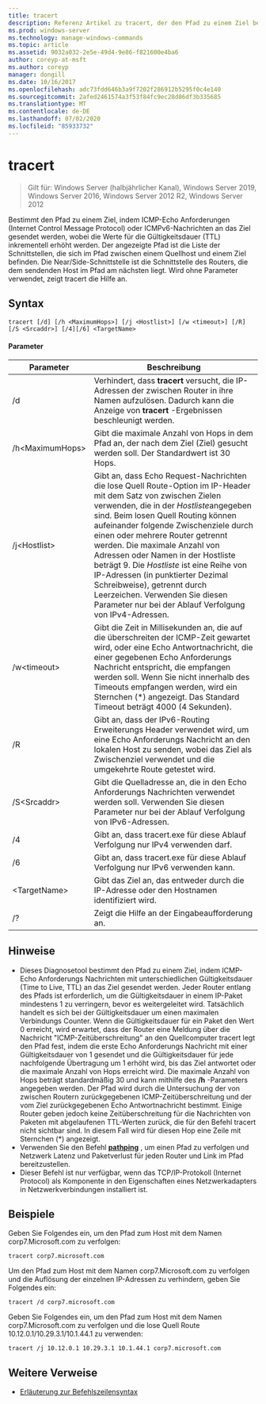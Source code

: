 ```yaml
---
title: tracert
description: Referenz Artikel zu tracert, der den Pfad zu einem Ziel bestimmt, indem ICMP-Echo Anforderungen (Internet Control Message Protocol) oder ICMPv6-Nachrichten an das Ziel gesendet werden, wobei die Werte für die Gültigkeitsdauer (Time to Live, TTL) inkrementell erhöht werden.
ms.prod: windows-server
ms.technology: manage-windows-commands
ms.topic: article
ms.assetid: 9032a032-2e5e-49d4-9e86-f821600e4ba6
author: coreyp-at-msft
ms.author: coreyp
manager: dongill
ms.date: 10/16/2017
ms.openlocfilehash: adc73fdd646b3a9f7202f286912b5295f0c4e140
ms.sourcegitcommit: 2afed2461574a3f53f84fc9ec28d86df3b335685
ms.translationtype: MT
ms.contentlocale: de-DE
ms.lasthandoff: 07/02/2020
ms.locfileid: "85933732"
---
```

# <a name="tracert"></a>tracert

> Gilt für: Windows Server (halbjährlicher Kanal), Windows Server 2019, Windows Server 2016, Windows Server 2012 R2, Windows Server 2012

Bestimmt den Pfad zu einem Ziel, indem ICMP-Echo Anforderungen (Internet Control Message Protocol) oder ICMPv6-Nachrichten an das Ziel gesendet werden, wobei die Werte für die Gültigkeitsdauer (TTL) inkrementell erhöht werden. Der angezeigte Pfad ist die Liste der Schnittstellen, die sich im Pfad zwischen einem Quellhost und einem Ziel befinden. Die Near/Side-Schnittstelle ist die Schnittstelle des Routers, die dem sendenden Host im Pfad am nächsten liegt. Wird ohne Parameter verwendet, zeigt tracert die Hilfe an.


## <a name="syntax"></a>Syntax

```
tracert [/d] [/h <MaximumHops>] [/j <Hostlist>] [/w <timeout>] [/R] [/S <Srcaddr>] [/4][/6] <TargetName>
```

#### <a name="parameters"></a>Parameter

|Parameter|Beschreibung|
|-------|--------|
|/d|Verhindert, dass **tracert** versucht, die IP-Adressen der zwischen Router in ihre Namen aufzulösen. Dadurch kann die Anzeige von **tracert** -Ergebnissen beschleunigt werden.|
|/h\<MaximumHops>|Gibt die maximale Anzahl von Hops in dem Pfad an, der nach dem Ziel (Ziel) gesucht werden soll. Der Standardwert ist 30 Hops.|
|/j\<Hostlist>|Gibt an, dass Echo Request-Nachrichten die lose Quell Route-Option im IP-Header mit dem Satz von zwischen Zielen verwenden, die in der *Hostliste*angegeben sind. Beim losen Quell Routing können aufeinander folgende Zwischenziele durch einen oder mehrere Router getrennt werden. Die maximale Anzahl von Adressen oder Namen in der Hostliste beträgt 9. Die *Hostliste* ist eine Reihe von IP-Adressen (in punktierter Dezimal Schreibweise), getrennt durch Leerzeichen. Verwenden Sie diesen Parameter nur bei der Ablauf Verfolgung von IPv4-Adressen.|
|/w\<timeout>|Gibt die Zeit in Millisekunden an, die auf die überschreiten der ICMP-Zeit gewartet wird, oder eine Echo Antwortnachricht, die einer gegebenen Echo Anforderungs Nachricht entspricht, die empfangen werden soll. Wenn Sie nicht innerhalb des Timeouts empfangen werden, wird ein Sternchen (*) angezeigt. Das Standard Timeout beträgt 4000 (4 Sekunden).|
|/R|Gibt an, dass der IPv6-Routing Erweiterungs Header verwendet wird, um eine Echo Anforderungs Nachricht an den lokalen Host zu senden, wobei das Ziel als Zwischenziel verwendet und die umgekehrte Route getestet wird.|
|/S\<Srcaddr>|Gibt die Quelladresse an, die in den Echo Anforderungs Nachrichten verwendet werden soll. Verwenden Sie diesen Parameter nur bei der Ablauf Verfolgung von IPv6-Adressen.|
|/4|Gibt an, dass tracert.exe für diese Ablauf Verfolgung nur IPv4 verwenden darf.|
|/6|Gibt an, dass tracert.exe für diese Ablauf Verfolgung nur IPv6 verwenden kann.|
|\<TargetName>|Gibt das Ziel an, das entweder durch die IP-Adresse oder den Hostnamen identifiziert wird.|
|/?|Zeigt die Hilfe an der Eingabeaufforderung an.|

## <a name="remarks"></a>Hinweise

- Dieses Diagnosetool bestimmt den Pfad zu einem Ziel, indem ICMP-Echo Anforderungs Nachrichten mit unterschiedlichen Gültigkeitsdauer (Time to Live, TTL) an das Ziel gesendet werden. Jeder Router entlang des Pfads ist erforderlich, um die Gültigkeitsdauer in einem IP-Paket mindestens 1 zu verringern, bevor es weitergeleitet wird. Tatsächlich handelt es sich bei der Gültigkeitsdauer um einen maximalen Verbindungs Counter. Wenn die Gültigkeitsdauer für ein Paket den Wert 0 erreicht, wird erwartet, dass der Router eine Meldung über die Nachricht "ICMP-Zeitüberschreitung" an den Quellcomputer tracert legt den Pfad fest, indem die erste Echo Anforderungs Nachricht mit einer Gültigkeitsdauer von 1 gesendet und die Gültigkeitsdauer für jede nachfolgende Übertragung um 1 erhöht wird, bis das Ziel antwortet oder die maximale Anzahl von Hops erreicht wird. Die maximale Anzahl von Hops beträgt standardmäßig 30 und kann mithilfe des **/h** -Parameters angegeben werden. Der Pfad wird durch die Untersuchung der von zwischen Routern zurückgegebenen ICMP-Zeitüberschreitung und der vom Ziel zurückgegebenen Echo Antwortnachricht bestimmt. Einige Router geben jedoch keine Zeitüberschreitung für die Nachrichten von Paketen mit abgelaufenen TTL-Werten zurück, die für den Befehl tracert nicht sichtbar sind. In diesem Fall wird für diesen Hop eine Zeile mit Sternchen (*) angezeigt.
- Verwenden Sie den Befehl [**pathping**](pathping.md) , um einen Pfad zu verfolgen und Netzwerk Latenz und Paketverlust für jeden Router und Link im Pfad bereitzustellen.
- Dieser Befehl ist nur verfügbar, wenn das TCP/IP-Protokoll (Internet Protocol) als Komponente in den Eigenschaften eines Netzwerkadapters in Netzwerkverbindungen installiert ist.

## <a name="examples"></a>Beispiele

Geben Sie Folgendes ein, um den Pfad zum Host mit dem Namen corp7.Microsoft.com zu verfolgen:
```
tracert corp7.microsoft.com
```
Um den Pfad zum Host mit dem Namen corp7.Microsoft.com zu verfolgen und die Auflösung der einzelnen IP-Adressen zu verhindern, geben Sie Folgendes ein:
```
tracert /d corp7.microsoft.com
```
Geben Sie Folgendes ein, um den Pfad zum Host mit dem Namen corp7.Microsoft.com zu verfolgen und die lose Quell Route 10.12.0.1/10.29.3.1/10.1.44.1 zu verwenden:
```
tracert /j 10.12.0.1 10.29.3.1 10.1.44.1 corp7.microsoft.com
```

## <a name="additional-references"></a>Weitere Verweise

- [Erläuterung zur Befehlszeilensyntax](command-line-syntax-key.md)

